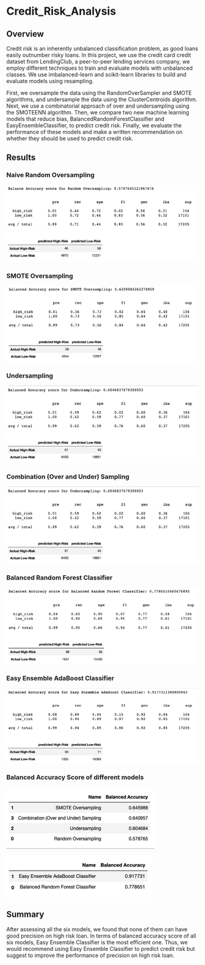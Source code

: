 # Credit_Risk_Analysis

## Overview
Credit risk is an inherently unbalanced classification problem, as good loans easily outnumber risky loans. In this project, we use the credit card credit dataset from LendingClub, a peer-to-peer lending services company, we employ different techniques to train and evaluate models with unbalanced classes. We use imbalanced-learn and scikit-learn libraries to build and evaluate models using resampling.

First, we oversample the data using the RandomOverSampler and SMOTE algorithms, and undersample the data using the ClusterCentroids algorithm. Next, we use a combinatorial approach of over and undersampling using the SMOTEENN algorithm. Then, we compare two new machine learning models that reduce bias, BalancedRandomForestClassifier and EasyEnsembleClassifier, to predict credit risk. Finally, we evaluate the performance of these models and make a written recommendation on whether they should be used to predict credit risk.

## Results
<h3>Naive Random Oversampling</h3>

 ![](resources/images/ros.png)

<h3>SMOTE Oversampling</h3>

 ![](resources/images/SMOTE.png)


<h3>Undersampling</h3>

 ![](resources/images/undersample.png)

<h3>Combination (Over and Under) Sampling</h3>

 ![](resources/images/undersample.png)

<h3>Balanced Random Forest Classifier</h3>

 ![](resources/images/brfc.png)

<h3>Easy Ensemble AdaBoost Classifier</h3>

 ![](resources/images/eeac.png)

 <h3> Balanced Accuracy Score of different models</h3>

 ![](resources/images/resemble.png)
  
 ![](resources/images/ensemble.png)

## Summary

 After assessing all the six models, we found that none of them can have good precision on high risk loan. In terms of balanced accuracy score of all six models, Easy Ensemble Classifier is the most efficient one. Thus, we would recommend using Easy Ensemble Classifier to predict credit risk but suggest to improve the performance of precision on high risk loan.